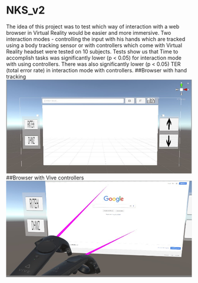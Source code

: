 # NKS_v2
The idea of this project was to test which way of interaction with a web browser in Virtual Reality would be easier and more immersive. Two interaction modes - controlling the input with his hands which are tracked using a body tracking sensor or with controllers which come with Virtual Reality headset were tested on 10 subjects. Tests show us that Time to accomplish tasks was significantly lower (p < 0.05) for interaction mode with using controllers. There was also significantly lower (p < 0.05) TER (total error rate) in interaction mode with controllers.
##Browser with hand tracking
![Image of browser with hand tracking](https://github.com/dmilkovic/NKS_v2/blob/master/Assets/NKSv2.jpg)
##Browser with Vive controllers
![Image of browser with HTC Vive controllers](https://github.com/dmilkovic/NKS_v2/blob/master/Assets/NKSv2_vive.jpg)
